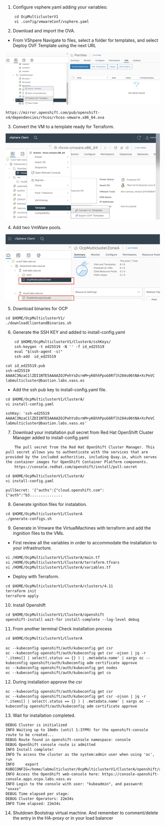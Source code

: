 
1.  Configure vsphere.yaml adding your variables:

```
    cd OcpMulticlusterV1
    vi .config/vmwareConf/vsphere.yaml
```

2. Download and import the OVA.

* From VShpere Navigate to files, select a folder for templates, and select Deploy OVF Template using the next URL

![alt text](https://github.com/vass-engineering/Demo-Openshif-multicluster/blob/main/DocsImages/DeployOVFTemplate.png)

```
https://mirror.openshift.com/pub/openshift-v4/dependencies/rhcos/rhcos-vmware.x86_64.ova
```


3. Convert the VM to a template ready for Terraform.

![alt text](https://github.com/vass-engineering/Demo-Openshif-multicluster/blob/main/DocsImages/ConvertVmToTemplate.png)


4. Add two VmWare pools. 

![alt text](https://github.com/vass-engineering/Demo-Openshif-multicluster/blob/main/DocsImages/VmWarePools.png)


5. Download binaries for OCP
   
```
cd $HOME/OcpMulticlusterV1/
./downloadClientandBinaries.sh
```

6. Generate the SSH KEY  and added to install-config.yaml


```
    cd $HOME/OcpMulticlusterV1/ClusterA/sshKeys/
    ssh-keygen -t ed25519 -N '' -f id_ed25519
    eval "$(ssh-agent -s)"
    ssh-add  id_ed25519
```

```
cat id_ed25519.pub 
ssh-ed25519 AAAAC3NzaC1lZDI1NTE5AAAAIOJPehYsDsrmM+yK6hhPpoG6Rflh284s06tNA+XcPeVC labmulticluster@bastion.labs.vass.es
```

 * Add the ssh pub key to install-config.yaml file.

```
cd $HOME/OcpMulticlusterV1/ClusterA/
vi install-config.yaml
```

```
sshKey: 'ssh-ed25519 AAAAC3NzaC1lZDI1NTE5AAAAIOJPehYsDsrmM+yK6hhPpoG6Rflh284s06tNA+XcPeVC labmulticluster@bastion.labs.vass.es'
```

7. Download your installation pull secret from  Red Hat OpenShift Cluster Manager added to install-config.yaml

```
    The pull secret from the Red Hat OpenShift Cluster Manager. This pull secret allows you to authenticate with the services that are provided by the included authorities, including Quay.io, which serves the container images for OpenShift Container Platform components.
    https://console.redhat.com/openshift/install/pull-secret
```

```
cd $HOME/OcpMulticlusterV1/ClusterA/
vi install-config.yaml
```

```
pullSecret: '{"auths":{"cloud.openshift.com":{"auth":"b3...............
```

8. Generate ignition files for instalation.

```
cd $HOME/OcpMulticlusterV1/ClusterA
./generate-configs.sh 
```

9. Generate in Vmware the VirtualMachines with terraform and add the ingnition files to the VMs.

* First review all the variables in order to accommodate the installation to your infrastructure.

```  
vi /HOME/OcpMulticlusterV1/ClusterA/main.tf
vi /HOME/OcpMulticlusterV1/ClusterA/terraform.tfvars
vi /HOME/OcpMulticlusterV1/ClusterA/variables.tf
```

* Deploy with Terraform.

```
cd $HOME/OcpMulticlusterV1/ClusterA/clusters/4.11
terraform init
terraform apply
```

10.  Install Openshift
   
```
cd $HOME/OcpMulticlusterV1/ClusterA/openshift 
openshift-install wait-for install-complete --log-level debug
```

11. From another terminal Check installation process

```
cd $HOME/OcpMulticlusterV1/ClusterA

oc --kubeconfig openshift/auth/kubeconfig get csr
oc --kubeconfig openshift/auth/kubeconfig get csr -ojson | jq -r '.items[] | select(.status == {} ) | .metadata.name' | xargs oc --kubeconfig openshift/auth/kubeconfig adm certificate approve
oc --kubeconfig openshift/auth/kubeconfig get nodes
oc --kubeconfig openshift/auth/kubeconfig get co
```

12. During installation approve the csr

```
oc --kubeconfig openshift/auth/kubeconfig get csr
oc --kubeconfig openshift/auth/kubeconfig get csr -ojson | jq -r '.items[] | select(.status == {} ) | .metadata.name' | xargs oc --kubeconfig openshift/auth/kubeconfig adm certificate approve
```

13.  Wait for installation completed.

```
DEBUG Cluster is initialized                       
INFO Waiting up to 10m0s (until 1:37PM) for the openshift-console route to be created... 
DEBUG Route found in openshift-console namespace: console 
DEBUG OpenShift console route is admitted          
INFO Install complete!                            
INFO To access the cluster as the system:admin user when using 'oc', run 
INFO     export KUBECONFIG=/home/labmulticluster/OcpMulticlusterV1/ClusterA/openshift/auth/kubeconfig 
INFO Access the OpenShift web-console here: https://console-openshift-console.apps.ocpa.labs.vass.es 
INFO Login to the console with user: "kubeadmin", and password: "xxxxx" 
DEBUG Time elapsed per stage:                      
DEBUG Cluster Operators: 22m34s                    
INFO Time elapsed: 22m34s  
```

14. Shutdown Bootstrap virtual machine. And remember to comment/delete the entry in the HA-proxy or in your load balancer